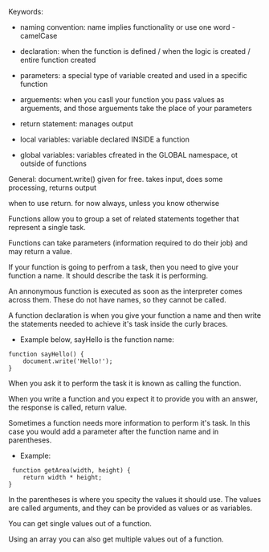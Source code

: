 Keywords:

- naming convention: name implies functionality or use one word - camelCase

- declaration: when the function is defined / when the logic is created / entire function created

- parameters: a special type of variable created and used in a specific function

- arguements: when you casll your function you pass values as arguements, and those arguements take the place of your parameters

- return statement: manages output

- local variables: variable declared INSIDE a function

- global variables: variables cfreated in the GLOBAL namespace, ot outside of functions

General: document.write() given for free. takes input, does some processing, returns output

when to use return. for now always, unless you know otherwise

Functions allow you to group a set of related statements together that represent a single task.

Functions can take parameters (information required to do their job) and may return a value. 

If your function is going to perfrom a task, then you need to give your function a name. It should describe the task it is performing. 

An annonymous function is executed as soon as the interpreter comes across them. These do not have names, so they cannot be called. 

A function declaration is when you give your function a name and then write the statements needed to achieve it's task inside the curly braces. 
* Example below,  sayHello is the function name:
```
function sayHello() {
    document.write('Hello!');
}
```

When you ask it to perform the task it is known as calling the function. 

When you write a function and you expect it to provide you with an answer, the response is called, return value.

Sometimes a function needs more information to perform it's task. In this case you would add a parameter after the function name and in parentheses. 
* Example:

```
 function getArea(width, height) {
    return width * height;
}
```

In the parentheses is where you specity the values it should use. The values are called arguments, and they can be provided as values or as variables. 

You can get single values out of a function. 

Using an array you can also get multiple values out of a function.
